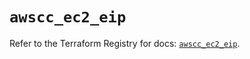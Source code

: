 # `awscc_ec2_eip`

Refer to the Terraform Registry for docs: [`awscc_ec2_eip`](https://registry.terraform.io/providers/hashicorp/awscc/0.70.0/docs/resources/ec2_eip).
